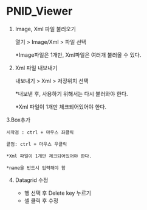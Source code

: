 # PNID_Viewer


1. Image, Xml 파일 불러오기

    열기 > Image/Xml > 파일 선택

    *Image파일은 1개만, Xml파일은 여러개 불러올 수 있다.


2. Xml 파일 내보내기

    내보내기 > Xml > 저장위치 선택

    *내보낸 후, 사용하기 위해서는 다시 불러와야 한다.

    *Xml 파일이 1개만 체크되어있어야 한다.


3.Box추가

    시작점 : ctrl + 마우스 좌클릭  

    끝점: ctrl + 마우스 우클릭

    *Xml 파일이 1개만 체크되어있어야 한다.

    *name을 반드시 입력해야 함


4. Datagrid 수정

    - 행 선택 후 Delete key 누르기
    - 셀 클릭 후 수정
  
